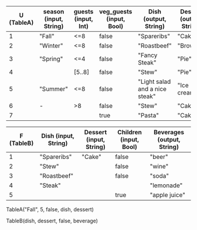|U (TableA)|season (input, String)|guests (input, Int)|veg_guests (input, Bool)|Dish (output, String)|Dessert (output, String)|
|---|---|---|---|---|---|
|1|"Fall"|<=8|false|"Spareribs"|"Cake"|
|2|"Winter"|<=8|false|"Roastbeef"|"Brownie"|
|3|"Spring"|<=4|false|"Fancy Steak"|"Pie"|
|4||[5..8]|false|"Stew"|"Pie"|
|5|"Summer"|<=8|false|"Light salad and a nice steak"|"Ice cream"|
|6|-|>8|false|"Stew"|"Cake"|
|7|||true|"Pasta"|"Cake"|

|F (TableB)| Dish (input, String) | Dessert (input, String)| Children (input, Bool) | Beverages (output, String) |
|-------------|----------------------|------------------------|----------------------------|---|
|1|"Spareribs"|"Cake"|false|"beer"|
|2|"Stew"||false|"wine"|
|3|"Roastbeef"||false|"soda"|
|4|"Steak"|||"lemonade"|
|5|||true|"apple juice"|

TableA("Fall", 5, false, dish, dessert)

TableB(dish, dessert, false, beverage)